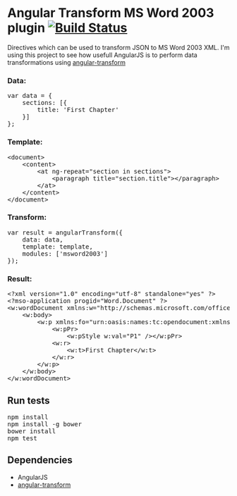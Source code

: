 # Angular Transform MS Word 2003 plugin [![Build Status](https://travis-ci.org/TimSchlechter/angular-transform-msword2003.png?branch=master)](https://travis-ci.org/TimSchlechter/angular-transform-msword2003)
Directives which can be used  to transform JSON to MS Word 2003 XML. I'm using this project to see how usefull AngularJS is to perform data transformations using [angular-transform](https://github.com/TimSchlechter/angular-transform)

### Data:
<pre>
var data = {
    sections: [{
        title: 'First Chapter'
    }]
};
</pre>

### Template:
<pre>
&lt;document&gt;
	&lt;content&gt;
		&lt;at ng-repeat="section in sections"&gt;
			&lt;paragraph title="section.title"&gt;&lt;/paragraph&gt;
		&lt;/at&gt;
	&lt;/content&gt;	
&lt;/document&gt;
</pre>

### Transform:
<pre>
var result = angularTransform({
    data: data,
    template: template,
    modules: ['msword2003']
});
</pre>

### Result:
<pre>
&lt;?xml version="1.0" encoding="utf-8" standalone="yes" ?&gt;
&lt;?mso-application progid="Word.Document" ?&gt;
&lt;w:wordDocument xmlns:w="http://schemas.microsoft.com/office/word/2003/wordml" xmlns:wx="http://schemas.microsoft.com/office/word/2003/auxHint" xmlns:o="urn:schemas-microsoft-com:office:office" xmlns:aml="http://schemas.microsoft.com/aml/2001/core" xmlns:dt="uuid:C2F41010-65B3-11d1-A29F-00AA00C14882" xmlns:v="urn:schemas-microsoft-com:vml" xmlns:w10="urn:schemas-microsoft-com:office:word" xmlns:number="urn:oasis:names:tc:opendocument:xmlns:datastyle:1.0" xml:space="preserve" w:embeddedObjPresent="no"&gt;
    &lt;w:body&gt;
        &lt;w:p xmlns:fo="urn:oasis:names:tc:opendocument:xmlns:xsl-fo-compatible:1.0"&gt;
            &lt;w:pPr&gt;
                &lt;w:pStyle w:val="P1" /&gt;&lt;/w:pPr&gt;
            &lt;w:r&gt;
                &lt;w:t&gt;First Chapter&lt;/w:t&gt;
            &lt;/w:r&gt;
        &lt;/w:p&gt;
    &lt;/w:body&gt;
&lt;/w:wordDocument&gt;
</pre>

## Run tests
<pre>
npm install 
npm install -g bower
bower install
npm test
</pre>

## Dependencies
* AngularJS
* [angular-transform](https://github.com/TimSchlechter/angular-transform)
